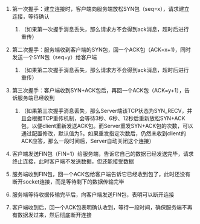 1. 第一次握手：建立连接时，客户端向服务端放松SYN包（seq=x），请求建立连接，等待确认
    
    1. （如果第一次握手消息丢失，那么请求方不会得到ack消息，超时后进行重传）
2. 第二次握手：服务端收到客户端的SYN包，回一个ACK包（ACK=x+1)，同时发送一个SYN包（seq=y）给客户端
    
    1. （如果第二次握手消息丢失，那么请求方不会得到ack消息，超时后进行重传）
3. 第三次握手：客户端收到SYN+ACK包后，再回一个ACK包（ACK=y+1），告诉服务端已经收到
    
    1. （如果第三次握手消息丢失，那么Server端该TCP状态为SYN_RECV，并且会根据TCP重传机制，会等待3秒、6秒、12秒后重新放松SYN+ACK包，以便client重新发送ACK包。而Server重发SYN+ACK包的次数，可以通过配置修改，默认值为5。如果重发指定次数后，仍然未收到client的ACK应答，那么一段时间后，Server自动关闭这个连接）
   

1. 客户端发送FIN包（FIN=1）给服务端，告诉它自己的数据已经发送完毕，请求终止连接，此时客户端不发送数据，但还能接受数据
2. 服务端收到FIN包，回一个ACK包给客户端告诉它已经收到包了，此时还没有断开socket连接，而是等待剩下的数据传输完毕
3. 服务端等待收据传输完毕后，向客户端发送FIN包，表明可以断开连接
4. 客户端收到后，回一个ACK包表明确认收到，等待一段时间，确保服务端不再有数据发过来，然后彻底断开连接